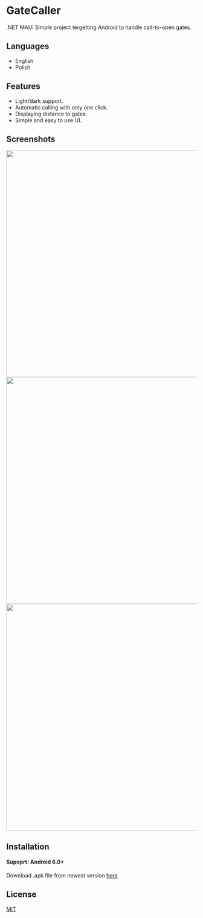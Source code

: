 
# GateCaller
.NET MAUI Simple project tergetting Android to handle call-to-open gates.

## Languages
- English
- Polish

## Features

- Light/dark support.
- Automatic calling with only one click.
- Displaying distance to gates.
- Simple and easy to use UI.


## Screenshots
<img src="https://github.com/MrDzik/gate-caller/assets/62214781/47916a23-5d2d-453f-a5a1-5dd98f6d5a6a" height="600" />
<img src="https://github.com/MrDzik/gate-caller/assets/62214781/ff261fda-43a0-4910-b773-0a579bc06409" height="600" />
<img src="https://github.com/MrDzik/gate-caller/assets/62214781/94247915-c42f-4e31-a147-5830a4eb3749" height="600" />

## Installation

#### Supoprt: Android 6.0+

Download .apk file from newest version
[here](https://github.com/MrDzik/gate-caller/releases/latest)
    
## License

[MIT](https://choosealicense.com/licenses/mit/)

